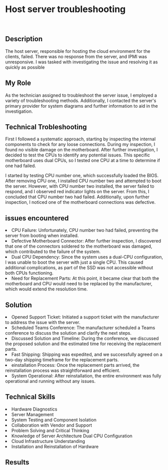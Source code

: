 # Host server troubleshooting
<br>
<h2>Description</h2>
The host server, responsible for hosting the cloud environment for the clients, failed. There was no response from the server, and IPMI was unresponsive. I was tasked with investigating the issue and resolving it as quickly as possible 
<h2>My Role</h2>
As the technician assigned to troubleshoot the server issue, I employed a variety of troubleshooting methods. Additionally, I contacted the server's primary provider for system diagrams and further information to aid in the investigation.
<h2>Technical Trobleshooting</h2>
First I followed a systematic approach, starting by inspecting the internal components to check for any loose connections. During my inspection, I found no visible damage on the motherboard. After further investigation, I decided to test the CPUs to identify any potential issues. This specific motherboard uses dual CPUs, so I tested one CPU at a time to determine if one had failed.

I started by testing CPU number one, which successfully loaded the BIOS. After removing CPU one, I installed CPU number two and attempted to boot the server. However, with CPU number two installed, the server failed to respond, and I observed red indicator lights on the server. From this, I concluded that CPU number two had failed. Additionally, upon further inspection, I noticed one of the motherboard connections was defective.

<h2>issues encountered</h2>
<li>CPU Failure: Unfortunately, CPU number two had failed, preventing the server from booting when installed.</li>
<li>Defective Motherboard Connector: After further inspection, I discovered that one of the connectors soldered to the motherboard was damaged, which contributed to the failure of the system.</li>
<li>Dual CPU Dependency: Since the system uses a dual-CPU configuration, I was unable to boot the server with just a single CPU. This caused additional complications, as part of the SSD was not accessible without both CPUs functioning.</li>
<li>Need for Replacement Parts: At this point, it became clear that both the motherboard and CPU would need to be replaced by the manufacturer, which would extend the resolution time.</li>
<h2>Solution</h2>
<li>Opened Support Ticket: Initiated a support ticket with the manufacturer to address the issue with the server.</li>
<li>Scheduled Teams Conference: The manufacturer scheduled a Teams conference to discuss the solution and clarify the next steps.</li>
<li>Discussed Solution and Timeline: During the conference, we discussed the proposed solution and the estimated time for receiving the replacement parts.</li>
<li>Fast Shipping: Shipping was expedited, and we successfully agreed on a two-day shipping timeframe for the replacement parts.</li>
<li>einstallation Process: Once the replacement parts arrived, the reinstallation process was straightforward and efficient.</li>
<li>System Operational: After reinstallation, the entire environment was fully operational and running without any issues.</li>

<h2>Technical Skills</h2>
<li>Hardware Diagnostics</li>
<li>Server Management</li>
<li>System Testing and Component Isolation</li>
<li>Collaboration with Vendor and Support</li>
<li>Problem Solving and Critical Thinking</li>
<li>Knowledge of Server Architecture Dual CPU Configuration</li>
<li>Cloud Infrastructure Understanding</li>
<li>Installation and Reinstallation of Hardware</li>
<h2>Results</h2>

